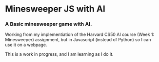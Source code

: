 # Minesweeper JS with AI
### A Basic minesweeper game with AI.

<p>Working from my implementiation of the Harvard CS50 AI course (Week 1: Minesweeper) assignment, but in Javascript (instead of Python) so I can use it on a webpage.</p>

<p>This is a work in progress, and I am learning as I do it.</p>

